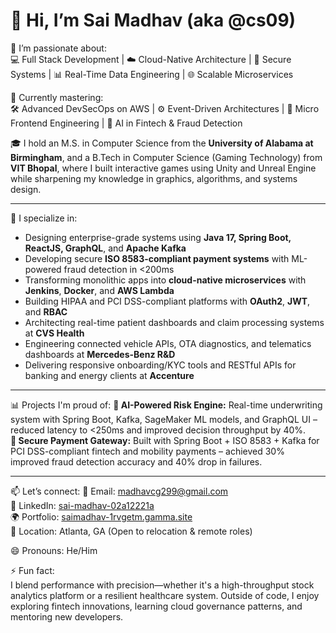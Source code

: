 # 👋 Hi, I’m Sai Madhav (aka @cs09)

🚀 I’m passionate about:  
💻 Full Stack Development | ☁️ Cloud-Native Architecture | 🔐 Secure Systems | 📊 Real-Time Data Engineering | 🌐 Scalable Microservices  

🌱 Currently mastering:  
🛠️ Advanced DevSecOps on AWS | ⚙️ Event-Driven Architectures | 🧩 Micro Frontend Engineering | 🧠 AI in Fintech & Fraud Detection  

🎓 I hold an M.S. in Computer Science from the **University of Alabama at Birmingham**, and a B.Tech in Computer Science (Gaming Technology) from **VIT Bhopal**, where I built interactive games using Unity and Unreal Engine while sharpening my knowledge in graphics, algorithms, and systems design.

---

💼 I specialize in:
- Designing enterprise-grade systems using **Java 17, Spring Boot, ReactJS, GraphQL**, and **Apache Kafka**
- Developing secure **ISO 8583-compliant payment systems** with ML-powered fraud detection in <200ms
- Transforming monolithic apps into **cloud-native microservices** with **Jenkins**, **Docker**, and **AWS Lambda**
- Building HIPAA and PCI DSS-compliant platforms with **OAuth2**, **JWT**, and **RBAC**
- Architecting real-time patient dashboards and claim processing systems at **CVS Health**
- Engineering connected vehicle APIs, OTA diagnostics, and telematics dashboards at **Mercedes-Benz R&D**
- Delivering responsive onboarding/KYC tools and RESTful APIs for banking and energy clients at **Accenture**

---

📊 Projects I'm proud of:
**🔹 AI-Powered Risk Engine:** Real-time underwriting system with Spring Boot, Kafka, SageMaker ML models, and GraphQL UI – reduced latency to <250ms and improved decision throughput by 40%.  
**🔹 Secure Payment Gateway:** Built with Spring Boot + ISO 8583 + Kafka for PCI DSS-compliant fintech and mobility payments – achieved 30% improved fraud detection accuracy and 40% drop in failures.

---

📫 Let’s connect:
📧 Email: [madhavcg299@gmail.com](mailto:madhavcg299@gmail.com)  
🔗 LinkedIn: [sai-madhav-02a12221a](https://www.linkedin.com/in/sai-madhav-02a12221a/)  
🌍 Portfolio: [saimadhav-1rvgetm.gamma.site](https://saimadhav-1rvgetm.gamma.site)  
📍 Location: Atlanta, GA (Open to relocation & remote roles)

😄 Pronouns: He/Him

⚡ Fun fact:  
I blend performance with precision—whether it's a high-throughput stock analytics platform or a resilient healthcare system. Outside of code, I enjoy exploring fintech innovations, learning cloud governance patterns, and mentoring new developers.
